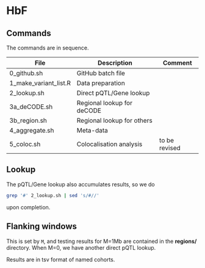 # HbF

## Commands

The commands are in sequence. 

File | Description             | Comment
-----|-------------------------|--------
0_github.sh | GitHub batch file |
1_make_variant_list.R | Data preparation |
2_lookup.sh | Direct pQTL/Gene lookup |
3a_deCODE.sh | Regional lookup for deCODE |
3b_region.sh | Regional lookup for others |
4_aggregate.sh | Meta-data |
5_coloc.sh | Colocalisation analysis | to be revised

## Lookup

The pQTL/Gene lookup also accumulates results, so we do
```bash
grep '#' 2_lookup.sh | sed 's/#//'
```
upon completion.

## Flanking windows

This is set by `M`, and testing results for M=1Mb are contained in the **regions/** directory. When M=0, we have another direct pQTL lookup.

Results are in tsv format of named cohorts.
